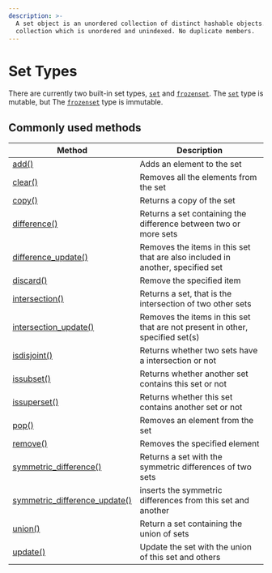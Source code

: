 ```yaml
---
description: >-
  A set object is an unordered collection of distinct hashable objects. Set is a
  collection which is unordered and unindexed. No duplicate members.
---
```


# Set Types

&#x20;There are currently two built-in set types, [`set`](https://docs.python.org/3/library/stdtypes.html#set) and [`frozenset`](https://docs.python.org/3/library/stdtypes.html#frozenset). The [`set`](https://docs.python.org/3/library/stdtypes.html#set) type is mutable, but  The [`frozenset`](https://docs.python.org/3/library/stdtypes.html#frozenset) type is immutable.

## Commonly used methods

| Method                                                                                                          | Description                                                                    |
| --------------------------------------------------------------------------------------------------------------- | ------------------------------------------------------------------------------ |
| [add()](https://www.w3schools.com/python/ref\_set\_add.asp)                                                     | Adds an element to the set                                                     |
| [clear()](https://www.w3schools.com/python/ref\_set\_clear.asp)                                                 | Removes all the elements from the set                                          |
| [copy()](https://www.w3schools.com/python/ref\_set\_copy.asp)                                                   | Returns a copy of the set                                                      |
| [difference()](https://www.w3schools.com/python/ref\_set\_difference.asp)                                       | Returns a set containing the difference between two or more sets               |
| [difference\_update()](https://www.w3schools.com/python/ref\_set\_difference\_update.asp)                       | Removes the items in this set that are also included in another, specified set |
| [discard()](https://www.w3schools.com/python/ref\_set\_discard.asp)                                             | Remove the specified item                                                      |
| [intersection()](https://www.w3schools.com/python/ref\_set\_intersection.asp)                                   | Returns a set, that is the intersection of two other sets                      |
| [intersection\_update()](https://www.w3schools.com/python/ref\_set\_intersection\_update.asp)                   | Removes the items in this set that are not present in other, specified set(s)  |
| [isdisjoint()](https://www.w3schools.com/python/ref\_set\_isdisjoint.asp)                                       | Returns whether two sets have a intersection or not                            |
| [issubset()](https://www.w3schools.com/python/ref\_set\_issubset.asp)                                           | Returns whether another set contains this set or not                           |
| [issuperset()](https://www.w3schools.com/python/ref\_set\_issuperset.asp)                                       | Returns whether this set contains another set or not                           |
| [pop()](https://www.w3schools.com/python/ref\_set\_pop.asp)                                                     | Removes an element from the set                                                |
| [remove()](https://www.w3schools.com/python/ref\_set\_remove.asp)                                               | Removes the specified element                                                  |
| [symmetric\_difference()](https://www.w3schools.com/python/ref\_set\_symmetric\_difference.asp)                 | Returns a set with the symmetric differences of two sets                       |
| [symmetric\_difference\_update()](https://www.w3schools.com/python/ref\_set\_symmetric\_difference\_update.asp) | inserts the symmetric differences from this set and another                    |
| [union()](https://www.w3schools.com/python/ref\_set\_union.asp)                                                 | Return a set containing the union of sets                                      |
| [update()](https://www.w3schools.com/python/ref\_set\_update.asp)                                               | Update the set with the union of this set and others                           |
